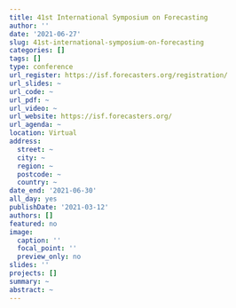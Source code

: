 ```yaml
---
title: 41st International Symposium on Forecasting
author: ''
date: '2021-06-27'
slug: 41st-international-symposium-on-forecasting
categories: []
tags: []
type: conference
url_register: https://isf.forecasters.org/registration/
url_slides: ~
url_code: ~
url_pdf: ~
url_video: ~
url_website: https://isf.forecasters.org/
url_agenda: ~
location: Virtual
address:
  street: ~
  city: ~
  region: ~
  postcode: ~
  country: ~
date_end: '2021-06-30'
all_day: yes
publishDate: '2021-03-12'
authors: []
featured: no
image:
  caption: ''
  focal_point: ''
  preview_only: no
slides: ''
projects: []
summary: ~
abstract: ~
---
```


<!--more-->
